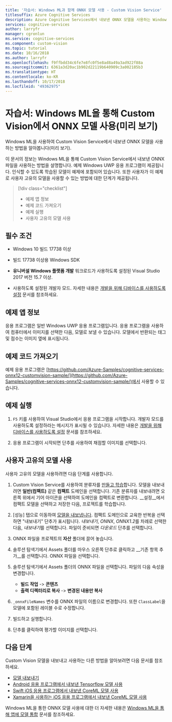 ```yaml
---
title: '자습서: Windows ML과 함께 ONNX 모델 사용 - Custom Vision Service'
titlesuffix: Azure Cognitive Services
description: Azure Cognitive Services에서 내보낸 ONNX 모델을 사용하는 Windows UWP 앱을 만드는 방법에 대해 알아봅니다.
services: cognitive-services
author: larryfr
manager: cgronlun
ms.service: cognitive-services
ms.component: custom-vision
ms.topic: tutorial
ms.date: 10/16/2018
ms.author: larryfr
ms.openlocfilehash: f9ffbdd34c6fe7e8fc0f5e8ad8a49a3ad922f88a
ms.sourcegitcommit: 6361a3d20ac1b902d22119b640909c3a002185b3
ms.translationtype: HT
ms.contentlocale: ko-KR
ms.lasthandoff: 10/17/2018
ms.locfileid: "49362975"
---
```

# <a name="tutorial-use-an-onnx-model-from-custom-vision-with-windows-ml-preview"></a>자습서: Windows ML을 통해 Custom Vision에서 ONNX 모델 사용(미리 보기)

Windows ML을 사용하여 Custom Vision Service에서 내보낸 ONNX 모델을 사용하는 방법을 알아봅니다(미리 보기).

이 문서의 정보는 Windows ML을 통해 Custom Vision Service에서 내보낸 ONNX 파일을 사용하는 방법을 설명합니다. 예제 Windows UWP 응용 프로그램이 제공됩니다. 인식할 수 있도록 학습된 모델이 예제에 포함되어 있습니다. 또한 사용자가 이 예제로 사용자 고유의 모델을 사용할 수 있는 방법에 대한 단계가 제공됩니다.

> [!div class="checklist"]
> * 예제 앱 정보
> * 예제 코드 가져오기
> * 예제 실행
> * 사용자 고유의 모델 사용

## <a name="prerequisites"></a>필수 조건

* Windows 10 빌드 17738 이상

* 빌드 17738 이상용 Windows SDK

* __유니버설 Windows 플랫폼 개발__ 워크로드가 사용하도록 설정된 Visual Studio 2017 버전 15.7 이상.

* 사용하도록 설정된 개발자 모드. 자세한 내용은 [개발을 위해 디바이스를 사용하도록 설정](https://docs.microsoft.com/windows/uwp/get-started/enable-your-device-for-development) 문서를 참조하세요.

## <a name="about-the-example-app"></a>예제 앱 정보

응용 프로그램은 일반 Windows UWP 응용 프로그램입니다. 응용 프로그램을 사용하여 컴퓨터에서 이미지를 선택한 다음, 모델로 보낼 수 있습니다. 모델에서 반환되는 태그 및 점수는 이미지 옆에 표시됩니다.

## <a name="get-the-example-code"></a>예제 코드 가져오기

예제 응용 프로그램은 [https://github.com/Azure-Samples/cognitive-services-onnx12-customvision-sample/](https://github.com/Azure-Samples/cognitive-services-onnx12-customvision-sample/)에서 사용할 수 있습니다.

## <a name="run-the-example"></a>예제 실행

1. `F5` 키를 사용하여 Visual Studio에서 응용 프로그램을 시작합니다. 개발자 모드를 사용하도록 설정하라는 메시지가 표시될 수 있습니다. 자세한 내용은 [개발을 위해 디바이스를 사용하도록 설정](https://docs.microsoft.com/windows/uwp/get-started/enable-your-device-for-development) 문서를 참조하세요.

2. 응용 프로그램이 시작되면 단추를 사용하여 채점할 이미지를 선택합니다.

## <a name="use-your-own-model"></a>사용자 고유의 모델 사용

사용자 고유의 모델을 사용하려면 다음 단계를 사용합니다.

1. Custom Vision Service를 사용하여 분류자를 [만들고 학습](https://docs.microsoft.com/azure/cognitive-services/custom-vision-service/getting-started-build-a-classifier)합니다. 모델을 내보내려면 **일반(컴팩트)** 같은 __컴팩트__ 도메인을 선택합니다. 기존 분류자를 내보내려면 오른쪽 위에서 기어 아이콘을 선택하여 도메인을 컴팩트로 변환합니다. __설정__에서 컴팩트 모델을 선택하고 저장한 다음, 프로젝트를 학습합니다.  

1. [성능] 탭으로 이동하여 [모델을 내보냅니다](https://docs.microsoft.com/azure/cognitive-services/custom-vision-service/export-your-model). 컴팩트 도메인으로 교육한 반복을 선택하면 "내보내기" 단추가 표시됩니다. *내보내기*, *ONNX*, *ONNX1.2*를 차례로 선택한 다음, *내보내기*를 선택합니다. 파일이 준비되면 *다운로드* 단추를 선택합니다.

1. ONNX 파일을 프로젝트의 __자산__ 폴더에 끌어 놓습니다. 

1. 솔루션 탐색기에서 Assets 폴더를 마우스 오른쪽 단추로 클릭하고 __기존 항목 추가__를 선택합니다. ONNX 파일을 선택합니다.

1. 솔루션 탐색기에서 Assets 폴더의 ONNX 파일을 선택합니다. 파일의 다음 속성을 변경합니다. 
    
    * __빌드 작업__ -> __콘텐츠__
    * __출력 디렉터리로 복사__ -> __변경된 내용만 복사__

1. `_onnxFileNames` 변수를 ONNX 파일의 이름으로 변경합니다. 또한 `ClassLabel`을 모델에 포함된 레이블 수로 수정합니다.

1. 빌드하고 실행합니다.

1. 단추를 클릭하여 평가할 이미지를 선택합니다.

## <a name="next-steps"></a>다음 단계

Custom Vision 모델을 내보내고 사용하는 다른 방법을 알아보려면 다음 문서를 참조하세요.

* [모델 내보내기](https://docs.microsoft.com/azure/cognitive-services/custom-vision-service/export-your-model)
* [Android 응용 프로그램에서 내보낸 Tensorflow 모델 사용](https://github.com/Azure-Samples/cognitive-services-android-customvision-sample)
* [Swift iOS 응용 프로그램에서 내보낸 CoreML 모델 사용](https://go.microsoft.com/fwlink/?linkid=857726)
* [Xamarin을 사용하는 iOS 응용 프로그램에서 내보낸 CoreML 모델 사용](https://github.com/xamarin/ios-samples/tree/master/ios11/CoreMLAzureModel)

Windows ML을 통한 ONNX 모델 사용에 대한 더 자세한 내용은 [Windows ML을 통해 앱에 모델 통합](https://docs.microsoft.com/windows/uwp/machine-learning/integrate-model) 문서를 참조하세요.

